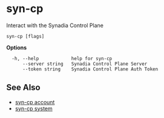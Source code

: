 # syn-cp

Interact with the Synadia Control Plane

```
syn-cp [flags]
```

**Options**

```
  -h, --help            help for syn-cp
      --server string   Synadia Control Plane Server
      --token string    Synadia Control Plane Auth Token
```

## See Also

- [syn-cp account](syn-cp_account.md)
- [syn-cp system](syn-cp_system.md)
